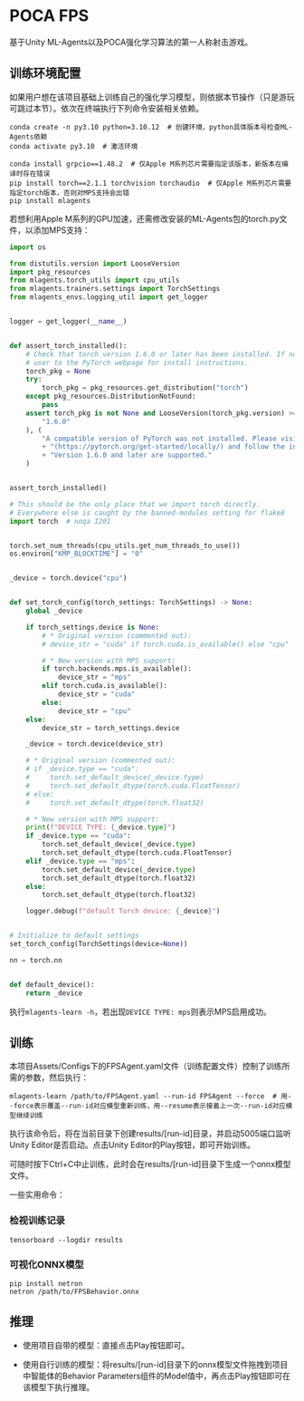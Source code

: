 # POCA FPS
基于Unity ML-Agents以及POCA强化学习算法的第一人称射击游戏。

## 训练环境配置
如果用户想在该项目基础上训练自己的强化学习模型，则依据本节操作（只是游玩可跳过本节）。依次在终端执行下列命令安装相关依赖。
``` shell 
conda create -n py3.10 python=3.10.12  # 创建环境，python具体版本号检查ML-Agents依赖
conda activate py3.10  # 激活环境

conda install grpcio==1.48.2  # 仅Apple M系列芯片需要指定该版本，新版本在编译时存在错误
pip install torch==2.1.1 torchvision torchaudio  # 仅Apple M系列芯片需要指定torch版本，否则对MPS支持会出错
pip install mlagents
```
若想利用Apple M系列的GPU加速，还需修改安装的ML-Agents包的torch.py文件，以添加MPS支持：
``` python
import os

from distutils.version import LooseVersion
import pkg_resources
from mlagents.torch_utils import cpu_utils
from mlagents.trainers.settings import TorchSettings
from mlagents_envs.logging_util import get_logger


logger = get_logger(__name__)


def assert_torch_installed():
    # Check that torch version 1.6.0 or later has been installed. If not, refer
    # user to the PyTorch webpage for install instructions.
    torch_pkg = None
    try:
        torch_pkg = pkg_resources.get_distribution("torch")
    except pkg_resources.DistributionNotFound:
        pass
    assert torch_pkg is not None and LooseVersion(torch_pkg.version) >= LooseVersion(
        "1.6.0"
    ), (
        "A compatible version of PyTorch was not installed. Please visit the PyTorch homepage "
        + "(https://pytorch.org/get-started/locally/) and follow the instructions to install. "
        + "Version 1.6.0 and later are supported."
    )


assert_torch_installed()

# This should be the only place that we import torch directly.
# Everywhere else is caught by the banned-modules setting for flake8
import torch  # noqa I201


torch.set_num_threads(cpu_utils.get_num_threads_to_use())
os.environ["KMP_BLOCKTIME"] = "0"


_device = torch.device("cpu")


def set_torch_config(torch_settings: TorchSettings) -> None:
    global _device

    if torch_settings.device is None:
        # * Original version (commented out):
        # device_str = "cuda" if torch.cuda.is_available() else "cpu"

        # * New version with MPS support:
        if torch.backends.mps.is_available():
            device_str = "mps"
        elif torch.cuda.is_available():
            device_str = "cuda"
        else:
            device_str = "cpu"
    else:
        device_str = torch_settings.device

    _device = torch.device(device_str)

    # * Original version (commented out):
    # if _device.type == "cuda":
    #     torch.set_default_device(_device.type)
    #     torch.set_default_dtype(torch.cuda.FloatTensor)
    # else:
    #     torch.set_default_dtype(torch.float32)

    # * New version with MPS support:
    print(f"DEVICE TYPE: {_device.type}")
    if _device.type == "cuda":
        torch.set_default_device(_device.type)
        torch.set_default_dtype(torch.cuda.FloatTensor)
    elif _device.type == "mps":
        torch.set_default_device(_device.type)
        torch.set_default_dtype(torch.float32)
    else:
        torch.set_default_dtype(torch.float32)

    logger.debug(f"default Torch device: {_device}")


# Initialize to default settings
set_torch_config(TorchSettings(device=None))

nn = torch.nn


def default_device():
    return _device
```
执行`` mlagents-learn -h ``，若出现``DEVICE TYPE: mps``则表示MPS启用成功。

## 训练
本项目Assets/Configs下的FPSAgent.yaml文件（训练配置文件）控制了训练所需的参数，然后执行：
```shell 
mlagents-learn /path/to/FPSAgent.yaml --run-id FPSAgent --force  # 用--force表示覆盖--run-id对应模型重新训练，用--resume表示接着上一次--run-id对应模型继续训练
```
执行该命令后，将在当前目录下创建results/[run-id]目录，并启动5005端口监听Unity Editor是否启动。点击Unity Editor的Play按钮，即可开始训练。

可随时按下Ctrl+C中止训练，此时会在results/[run-id]目录下生成一个onnx模型文件。

一些实用命令：

### 检视训练记录
``` shell
tensorboard --logdir results
```

### 可视化ONNX模型
``` shell
pip install netron
netron /path/to/FPSBehavior.onnx
```

## 推理
* 使用项目自带的模型：直接点击Play按钮即可。

* 使用自行训练的模型：将results/[run-id]目录下的onnx模型文件拖拽到项目中智能体的Behavior Parameters组件的Model值中，再点击Play按钮即可在该模型下执行推理。
